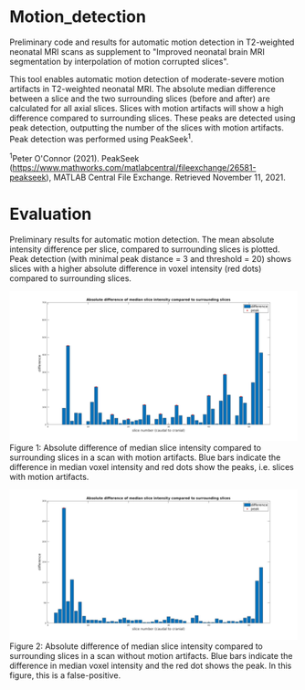 # Motion_detection
Preliminary code and results for automatic motion detection in T2-weighted neonatal MRI scans as supplement to "Improved neonatal brain MRI segmentation by interpolation of motion corrupted slices".

This tool enables automatic motion detection of moderate-severe motion artifacts in T2-weighted neonatal MRI. The absolute median difference between a slice and the two surrounding slices (before and after) are calculated for all axial slices. Slices with motion artifacts will show a high difference compared to surrounding slices. These peaks are detected using peak detection, outputting the number of the slices with motion artifacts. Peak detection was performed using PeakSeek<sup>1</sup>.

<sup>1</sup>Peter O'Connor (2021). PeakSeek (https://www.mathworks.com/matlabcentral/fileexchange/26581-peakseek), MATLAB Central File Exchange. Retrieved November 11, 2021.

# Evaluation
Preliminary results for automatic motion detection. The mean absolute intensity difference per slice, compared to surrounding slices is plotted. Peak detection (with minimal peak distance = 3 and threshold = 20) shows slices with a higher absolute difference in voxel intensity (red dots) compared to surrounding slices.

![Peakdetection_motion](Peakdetection_motion.jpg)
Figure 1: Absolute difference of median slice intensity compared to surrounding slices in a scan with motion artifacts. Blue bars indicate the difference in median voxel intensity and red dots show the peaks, i.e. slices with motion artifacts.

![Peakdetection_nomotion](Peakdetection_nomotion.jpg)
Figure 2: Absolute difference of median slice intensity compared to surrounding slices in a scan without motion artifacts. Blue bars indicate the difference in median voxel intensity and the red dot shows the peak. In this figure, this is a false-positive.
